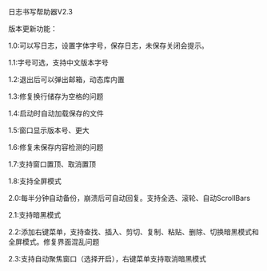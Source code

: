日志书写帮助器V2.3

版本更新功能：

1.0:可以写日志，设置字体字号，保存日志，未保存关闭会提示。

1.1:字号可选，支持中文版本字号

1.2:退出后可以弹出邮箱，动态库内置

1.3:修复换行储存为空格的问题

1.4:启动时自动加载保存的文件

1.5:窗口显示版本号、更大

1.6:修复未保存内容检测的问题

1.7:支持窗口置顶、取消置顶

1.8:支持全屏模式

2.0:每半分钟自动备份，崩溃后可自动回复。支持全选、滚轮、自动ScrollBars

2.1:支持暗黑模式

2.2:添加右键菜单，支持查找、插入、剪切、复制、粘贴、删除、切换暗黑模式和全屏模式。修复界面混乱问题

2.3:支持自动聚焦窗口（选择开启），右键菜单支持取消暗黑模式